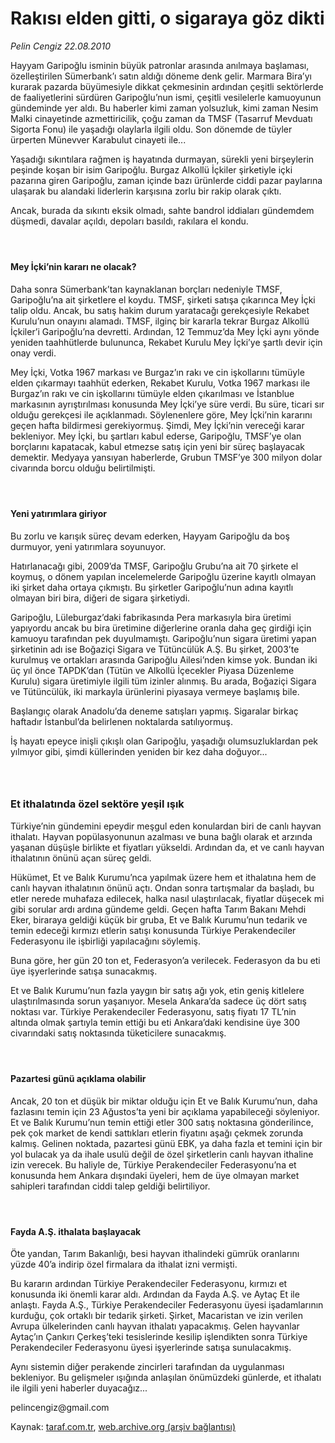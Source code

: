 # Rakısı elden gitti, o sigaraya göz dikti

*Pelin Cengiz 22.08.2010*

<div class="yazi"><p>Hayyam Garipoğlu isminin büyük patronlar arasında anılmaya başlaması, özelleştirilen Sümerbank’ı satın aldığı döneme denk gelir. Marmara Bira’yı kurarak pazarda büyümesiyle dikkat çekmesinin ardından çeşitli sektörlerde de faaliyetlerini sürdüren Garipoğlu’nun ismi, çeşitli vesilelerle kamuoyunun gündeminde yer aldı. Bu haberler kimi zaman yolsuzluk, kimi zaman Nesim Malki cinayetinde azmettiricilik, çoğu zaman da TMSF (Tasarruf Mevduatı Sigorta Fonu) ile yaşadığı olaylarla ilgili oldu. Son dönemde de tüyler ürperten Münevver Karabulut cinayeti ile...</p>
<p>Yaşadığı sıkıntılara rağmen iş hayatında durmayan, sürekli yeni birşeylerin peşinde koşan bir isim Garipoğlu. Burgaz Alkollü İçkiler şirketiyle içki pazarına giren Garipoğlu, zaman içinde bazı ürünlerde ciddi pazar paylarına ulaşarak bu alandaki liderlerin karşısına zorlu bir rakip olarak çıktı.</p>
<p>Ancak, burada da sıkıntı eksik olmadı, sahte bandrol iddiaları gündemdem düşmedi, davalar açıldı, depoları basıldı, rakılara el kondu.</p>
<h4> </h4>
<h4>Mey İçki’nin kararı ne olacak?</h4>
<p>Daha sonra Sümerbank’tan kaynaklanan borçları nedeniyle TMSF, Garipoğlu’na ait şirketlere el koydu. TMSF, şirketi satışa çıkarınca Mey İçki talip oldu. Ancak, bu satış hakim durum yaratacağı gerekçesiyle Rekabet Kurulu’nun onayını alamadı. TMSF, ilginç bir kararla tekrar Burgaz Alkollü İçkiler’i Garipoğlu’na devretti. Ardından, 12 Temmuz’da Mey İçki aynı yönde yeniden taahhütlerde bulununca, Rekabet Kurulu Mey İçki’ye şartlı devir için onay verdi.</p>
<p>Mey İçki, Votka 1967 markası ve Burgaz’ın rakı ve cin işkollarını tümüyle elden çıkarmayı taahhüt ederken, Rekabet Kurulu, Votka 1967 markası ile Burgaz’ın rakı ve cin işkollarını tümüyle elden çıkarılması ve İstanblue markasının ayrıştırılması konusunda Mey İçki’ye süre verdi. Bu süre, ticari sır olduğu gerekçesi ile açıklanmadı. Söylenenlere göre, Mey İçki’nin kararını geçen hafta bildirmesi gerekiyormuş. Şimdi, Mey İçki’nin vereceği karar bekleniyor. Mey İçki, bu şartları kabul ederse, Garipoğlu, TMSF’ye olan borçlarını kapatacak, kabul etmezse satış için yeni bir süreç başlayacak demektir. Medyaya yansıyan haberlerde, Grubun TMSF’ye 300 milyon dolar civarında borcu olduğu belirtilmişti.</p>
<h4> </h4>
<h4>Yeni yatırımlara giriyor</h4>
<p>Bu zorlu ve karışık süreç devam ederken, Hayyam Garipoğlu da boş durmuyor, yeni yatırımlara soyunuyor.</p>
<p>Hatırlanacağı gibi, 2009’da TMSF, Garipoğlu Grubu’na ait 70 şirkete el koymuş, o dönem yapılan incelemelerde Garipoğlu üzerine kayıtlı olmayan iki şirket daha ortaya çıkmıştı. Bu şirketler Garipoğlu’nun adına kayıtlı olmayan biri bira, diğeri de sigara şirketiydi.</p>
<p>Garipoğlu, Lüleburgaz’daki fabrikasında Pera markasıyla bira üretimi yapıyordu ancak bu bira üretimine diğerlerine oranla daha geç girdiği için kamuoyu tarafından pek duyulmamıştı. Garipoğlu’nun sigara üretimi yapan şirketinin adı ise Boğaziçi Sigara ve Tütüncülük A.Ş. Bu şirket, 2003’te kurulmuş ve ortakları arasında Garipoğlu Ailesi’nden kimse yok. Bundan iki üç yıl önce TAPDK’dan (Tütün ve Alkollü İçecekler Piyasa Düzenleme Kurulu) sigara üretimiyle ilgili tüm izinler alınmış. Bu arada, Boğaziçi Sigara ve Tütüncülük, iki markayla ürünlerini piyasaya vermeye başlamış bile.</p>
<p>Başlangıç olarak Anadolu’da deneme satışları yapmış. Sigaralar birkaç haftadır İstanbul’da belirlenen noktalarda satılıyormuş.</p>
<p>İş hayatı epeyce inişli çıkışlı olan Garipoğlu, yaşadığı olumsuzluklardan pek yılmıyor gibi, şimdi küllerinden yeniden bir kez daha doğuyor...</p>
<h3> </h3>
<h3>Et ithalatında özel sektöre yeşil ışık</h3>
<p>Türkiye’nin gündemini epeydir meşgul eden konulardan biri de canlı hayvan ithalatı. Hayvan popülasyonunun azalması ve buna bağlı olarak et arzında yaşanan düşüşle birlikte et fiyatları yükseldi. Ardından da, et ve canlı hayvan ithalatının önünü açan süreç geldi.</p>
<p>Hükümet, Et ve Balık Kurumu’nca yapılmak üzere hem et ithalatına hem de canlı hayvan ithalatının önünü açtı. Ondan sonra tartışmalar da başladı, bu etler nerede muhafaza edilecek, halka nasıl ulaştırılacak, fiyatlar düşecek mi gibi sorular ardı ardına gündeme geldi. Geçen hafta Tarım Bakanı Mehdi Eker, biraraya geldiği küçük bir gruba, Et ve Balık Kurumu’nun tedarik ve temin edeceği kırmızı etlerin satışı konusunda Türkiye Perakendeciler Federasyonu ile işbirliği yapılacağını söylemiş.</p>
<p>Buna göre, her gün 20 ton et, Federasyon’a verilecek. Federasyon da bu eti üye işyerlerinde satışa sunacakmış.</p>
<p>Et ve Balık Kurumu’nun fazla yaygın bir satış ağı yok, etin geniş kitlelere ulaştırılmasında sorun yaşanıyor. Mesela Ankara’da sadece üç dört satış noktası var. Türkiye Perakendeciler Federasyonu, satış fiyatı 17 TL’nin altında olmak şartıyla temin ettiği bu eti Ankara’daki kendisine üye 300 civarındaki satış noktasında tüketicilere sunacakmış.</p>
<h4> </h4>
<h4>Pazartesi günü açıklama olabilir</h4>
<p>Ancak, 20 ton et düşük bir miktar olduğu için Et ve Balık Kurumu’nun, daha fazlasını temin için 23 Ağustos’ta yeni bir açıklama yapabileceği söyleniyor. Et ve Balık Kurumu’nun temin ettiği etler 300 satış noktasına gönderilince, pek çok market de kendi sattıkları etlerin fiyatını aşağı çekmek zorunda kalmış. Gelinen noktada, pazartesi günü EBK, ya daha fazla et temini için bir yol bulacak ya da ihale usulü değil de özel şirketlerin canlı hayvan ithaline izin verecek. Bu haliyle de, Türkiye Perakendeciler Federasyonu’na et konusunda hem Ankara dışındaki üyeleri, hem de üye olmayan market sahipleri tarafından ciddi talep geldiği belirtiliyor.</p>
<h4> </h4>
<h4>Fayda A.Ş. ithalata başlayacak</h4>
<p>Öte yandan, Tarım Bakanlığı, besi hayvan ithalindeki gümrük oranlarını yüzde 40’a indirip özel firmalara da ithalat izni vermişti.</p>
<p>Bu kararın ardından Türkiye Perakendeciler Federasyonu, kırmızı et konusunda iki önemli karar aldı. Ardından da Fayda A.Ş. ve Aytaç Et ile anlaştı. Fayda A.Ş., Türkiye Perakendeciler Federasyonu üyesi işadamlarının kurduğu, çok ortaklı bir tedarik şirketi. Şirket, Macaristan ve izin verilen Avrupa ülkelerinden canlı hayvan ithalatı yapacakmış. Gelen hayvanlar Aytaç’ın Çankırı Çerkeş’teki tesislerinde kesilip işlendikten sonra Türkiye Perakendeciler Federasyonu üyesi işyerlerinde satışa sunulacakmış.</p>
<p>Aynı sistemin diğer perakende zincirleri tarafından da uygulanması bekleniyor. Bu gelişmeler ışığında anlaşılan önümüzdeki günlerde, et ithalatı ile ilgili yeni haberler duyacağız...</p>
<p>pelincengiz@gmail.com</p></div>

Kaynak: [taraf.com.tr](http://www.taraf.com.tr:80/pelin-cengiz/makale-rakisi-elden-gitti-o-sigaraya-goz-dikti.htm), [web.archive.org (arşiv bağlantısı)](http://web.archive.org/web/20100823202653/http://www.taraf.com.tr:80/pelin-cengiz/makale-rakisi-elden-gitti-o-sigaraya-goz-dikti.htm)
